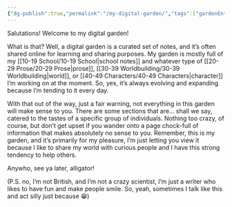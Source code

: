 ```yaml
---
{"dg-publish":true,"permalink":"/my-digital-garden/","tags":["gardenEntry"],"created":"2024-02-26","updated":"2024-02-28T16:03:06-05:00"}
---
```


Salutations! Welcome to my digital garden!

What is that? Well, a digital garden is a curated set of notes, and it’s often shared online for learning and sharing purposes. My garden is mostly full of my [[10-19 School/10-19 School\|school notes]] and whatever type of [[20-29 Prose/20-29 Prose\|prose]], [[30-39 Worldbuilding/30-39 Worldbuilding\|world]], or [[40-49 Characters/40-49 Characters\|character]] I’m working on at the moment. So, yes, it’s always evolving and expanding because I’m tending to it every day.

With that out of the way, just a fair warning, not everything in this garden will make sense to you. There are some sections that are… shall we say, catered to the tastes of a specific group of individuals. Nothing too crazy, of course, but don’t get upset if you wander onto a page chock-full of information that makes absolutely no sense to you. Remember, this is my garden, and it’s primarily for my pleasure, I’m just letting you view it because I like to share my world with curious people and I have this strong tendency to help others.

Anywho, see ya later, alligator!

(P.S. no, I’m not British, and I’m not a crazy scientist, I’m just a writer who likes to have fun and make people smile. So, yeah, sometimes I talk like this and act silly just because 😁)
